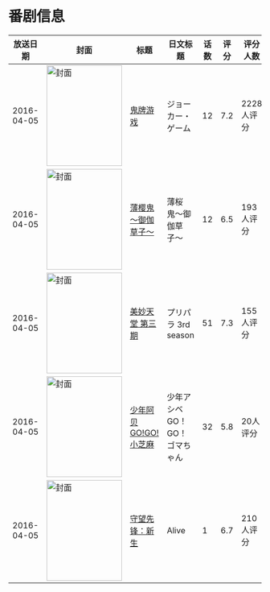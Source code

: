 # 番剧信息

|放送日期|封面|标题|日文标题|话数|评分|评分人数|
|---|---|---|---|---|---|---|
|2016-04-05|<img src="//lain.bgm.tv/pic/cover/c/98/10/142812_2W42f.jpg" alt="封面" style="width:150px;height:200px;object-fit:cover;">|[鬼牌游戏](https://bangumi.tv/subject/142812)|ジョーカー・ゲーム|12|7.2|2228人评分|
|2016-04-05|<img src="//lain.bgm.tv/pic/cover/c/53/b7/153193_EEf17.jpg" alt="封面" style="width:150px;height:200px;object-fit:cover;">|[薄樱鬼～御伽草子～](https://bangumi.tv/subject/153193)|薄桜鬼〜御伽草子〜|12|6.5|193人评分|
|2016-04-05|<img src="//lain.bgm.tv/pic/cover/c/f2/f0/162802_Szbx1.jpg" alt="封面" style="width:150px;height:200px;object-fit:cover;">|[美妙天堂 第三期](https://bangumi.tv/subject/162802)|プリパラ 3rd season|51|7.3|155人评分|
|2016-04-05|<img src="//lain.bgm.tv/pic/cover/c/53/37/168467_37wnU.jpg" alt="封面" style="width:150px;height:200px;object-fit:cover;">|[少年阿贝 GO!GO!小芝麻](https://bangumi.tv/subject/168467)|少年アシベ GO！GO！ゴマちゃん|32|5.8|20人评分|
|2016-04-05|<img src="//lain.bgm.tv/pic/cover/c/23/fd/192701_fyy5F.jpg" alt="封面" style="width:150px;height:200px;object-fit:cover;">|[守望先锋：新生](https://bangumi.tv/subject/192701)|Alive|1|6.7|210人评分|
